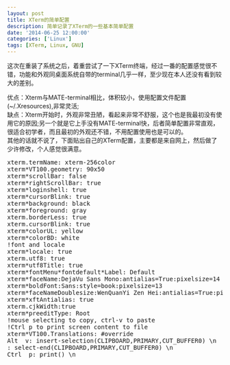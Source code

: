 ```yaml
---
layout: post
title: XTerm的简单配置
description: 简单记录了XTerm的一些基本简单配置
date: '2014-06-25 12:00:00'
categories: ['Linux']
tags: [XTerm, Linux, GNU]
---
```



这次在重装了系统之后，着重尝试了一下XTerm终端，经过一番的配置感觉很不错，功能和外观同桌面系统自带的terminal几乎一样，至少现在本人还没有看到较大的差别。  
<!--more--> 
优点：Xterm与MATE-terminal相比，体积较小，使用配置文件配置(~/.Xresources),非常灵活;  
缺点：Xterm开始时，外观非常丑陋，看起来非常不舒服，这个也是我最初没有使用它的原因;另一个就是它上手没有MATE-terminal快，后者简单配置非常直观，很适合初学者，而且最初的外观还不错，不用配置使用也是可以的。  
其他的话就不说了，下面贴出自己的XTerm配置，主要都是来自网上，然后做了少许修改，个人感觉很满意。  
<pre class="prettyprint" >
xterm.termName: xterm-256color 
xterm*VT100.geometry: 90x50
xterm*scrollBar: false 
xterm*rightScrollBar: true 
xterm*loginshell: true 
xterm*cursorBlink: true 
xterm*background: black 
xterm*foreground: gray 
xterm.borderLess: true 
xterm.cursorBlink: true 
xterm*colorUL: yellow 
xterm*colorBD: white  
!font and locale
xterm*locale: true
xterm.utf8: true 
xterm*utf8Title: true 
xterm*fontMenu*fontdefault*Label: Default 
xterm*faceName:DejaVu Sans Mono:antialias=True:pixelsize=14 
xterm*boldFont:Sans:style=book:pixelsize=13 
xterm*faceNameDoublesize:WenQuanYi Zen Hei:antialias=True:pixelsize=13
xterm*xftAntialias: true
xterm.cjkWidth:true 
xterm*preeditType: Root   
!mouse selecting to copy, ctrl-v to paste
!Ctrl p to print screen content to file
xterm*VT100.Translations: #override 
Alt <KeyPress> v: insert-selection(CLIPBOARD,PRIMARY,CUT_BUFFER0) \n
<BtnUp>: select-end(CLIPBOARD,PRIMARY,CUT_BUFFER0) \n
Ctrl <KeyPress> p: print() \n
</pre>
